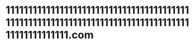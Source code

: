 # 111111111111111111111111111111111111111111111111111111111111111111111111111111111111111111111111.com